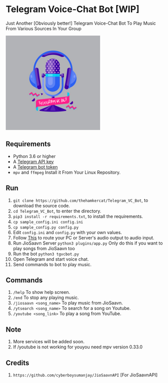 # Telegram Voice-Chat Bot [WIP]

Just Another [Obviously better!] Telegram Voice-Chat Bot To Play Music From Various Sources In Your Group


<img src="tg_vc_bot.png" width="300" height="300">

## Requirements

- Python 3.6 or higher
- A [Telegram API key](//docs.pyrogram.org/intro/setup#api-keys)
- A [Telegram bot token](//t.me/botfather)
- `mpv` and `ffmpeg` Install it From Your Linux Repository.

## Run

1. `git clone https://github.com/thehamkercat/Telegram_VC_Bot`, to download the source code.
2. `cd Telegram_VC_Bot`, to enter the directory.
3. `pip3 install -r requirements.txt`, to install the requirements.
4. `cp sample_config.ini config.ini`
5. `cp sample_config.py config.py`
5. Edit `config.ini` and `config.py` with your own values.
6. Follow [This](https://unix.stackexchange.com/questions/82259/how-to-pipe-audio-output-to-mic-input) to route your PC or Server's audio output to audio input.
7. Run JioSaavn Server `python3 plugins/app.py` Only do this if you want to play songs from JioSaavn too 
8. Run the bot `python3 tgvcbot.py`
9. Open Telegram and start voice chat.
10. Send commands to bot to play music.


## Commands

1. `/help` To show help screen.
2. `/end` To stop any playing music. 
3. `/jiosaavn <song_name>` To play music from JioSaavn.
4. `/ytsearch <song_name>` To search for a song on Youtube.
5. `/youtube <song_link>` To play a song from YouTube.


## Note

1. More services will be added soon.
2. If /youtube is not working for youyou need mpv version 0.33.0

## Credits
1. `https://github.com/cyberboysumanjay/JioSaavnAPI` [For JioSaavnAPI]
